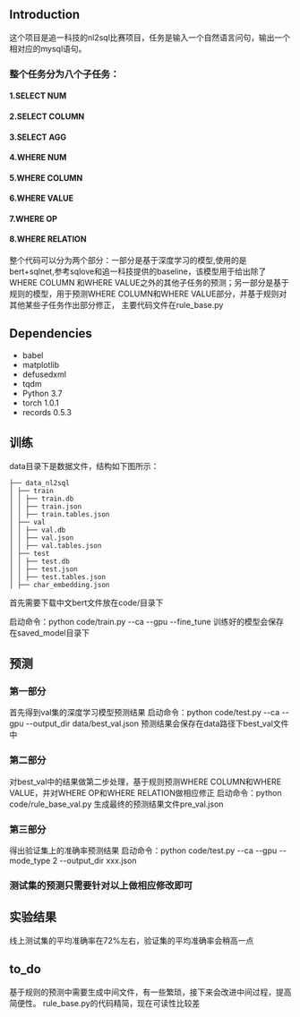 ﻿## Introduction
这个项目是追一科技的nl2sql比赛项目，任务是输入一个自然语言问句，输出一个相对应的mysql语句。
### 整个任务分为八个子任务：
#### 1.SELECT NUM
#### 2.SELECT COLUMN
#### 3.SELECT AGG
#### 4.WHERE NUM
#### 5.WHERE COLUMN
#### 6.WHERE VALUE
#### 7.WHERE OP
#### 8.WHERE RELATION

整个代码可以分为两个部分：一部分是基于深度学习的模型,使用的是bert+sqlnet,参考sqlove和追一科技提供的baseline，该模型用于给出除了WHERE COLUMN
和WHERE VALUE之外的其他子任务的预测；另一部分是基于规则的模型，用于预测WHERE COLUMN和WHERE VALUE部分，并基于规则对其他某些子任务作出部分修正，
主要代码文件在rule_base.py

## Dependencies
 - babel
 - matplotlib
 - defusedxml
 - tqdm
 - Python 3.7
 - torch 1.0.1
 - records 0.5.3

## 训练

data目录下是数据文件，结构如下图所示：
```
├── data_nl2sql
│ ├── train
│ │ ├── train.db
│ │ ├── train.json
│ │ ├── train.tables.json
│ ├── val
│ │ ├── val.db
│ │ ├── val.json
│ │ ├── val.tables.json
│ ├── test
│ │ ├── test.db
│ │ ├── test.json
│ │ ├── test.tables.json
│ ├── char_embedding.json
```
首先需要下载中文bert文件放在code/目录下

启动命令：python code/train.py --ca --gpu --fine_tune
训练好的模型会保存在saved_model目录下

## 预测
### 第一部分
首先得到val集的深度学习模型预测结果
启动命令：python code/test.py --ca --gpu --output_dir data/best_val.json
预测结果会保存在data路径下best_val文件中

### 第二部分
对best_val中的结果做第二步处理，基于规则预测WHERE COLUMN和WHERE VALUE，并对WHERE OP和WHERE RELATION做相应修正
启动命令：python code/rule_base_val.py 生成最终的预测结果文件pre_val.json

### 第三部分
得出验证集上的准确率预测结果
启动命令：python code/test.py --ca --gpu --mode_type 2 --output_dir xxx.json

### 测试集的预测只需要针对以上做相应修改即可

## 实验结果
线上测试集的平均准确率在72%左右，验证集的平均准确率会稍高一点

## to_do
基于规则的预测中需要生成中间文件，有一些繁琐，接下来会改进中间过程，提高简便性。
rule_base.py的代码精简，现在可读性比较差
